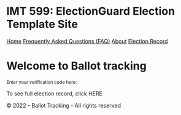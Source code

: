 # IMT 599: ElectionGuard Election Template Site
  <div class="topnav">
    <a class="active" href="#home">Home</a>
    <a href="./FAQ.html">Frequently Asked Questions (FAQ)</a>
    <a href="https://www.electionguard.vote/">About</a>
    <a href="./Record.html">Election Record</a>
    
  </div>
  <body>
    <h1>Welcome to Ballot tracking</h1>
    <sup>Enter your verification code here:</sup>
    <p>To see full election record, click HERE </p>
    <div id="bottom">© 2022 - Ballot <span>Tracking</span> - All rights reserved 
